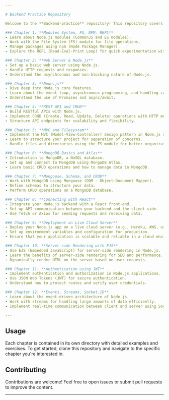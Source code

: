 ```yaml
---

# Backend Practice Repository

Welcome to the **Backend-practice** repository! This repository covers various backend development concepts using Node.js, covering everything from setting up a web server to integrating with front-end applications.

### Chapter 1: **Modules System, FS, NPM, REPL**
- Learn about Node.js modules (CommonJS and ES modules).
- Work with the File System (FS) module for file operations.
- Manage packages using npm (Node Package Manager).
- Explore the REPL (Read-Eval-Print Loop) for quick experimentation with Node.js code.

### Chapter 2: **Web Server & Node.js**
- Set up a basic web server using Node.js.
- Handle HTTP requests and responses.
- Understand the asynchronous and non-blocking nature of Node.js.

### Chapter 3: **Node.js**
- Dive deep into Node.js core features.
- Learn about the event loop, asynchronous programming, and handling callbacks.
- Understand the use of Promises and async/await.

### Chapter 4: **REST API and CRUD**
- Build RESTful APIs with Node.js.
- Implement CRUD (Create, Read, Update, Delete) operations with HTTP methods.
- Structure API endpoints for scalability and flexibility.

### Chapter 5: **MVC and Filesystem**
- Implement the MVC (Model-View-Controller) design pattern in Node.js applications.
- Learn to structure your project for separation of concerns.
- Handle files and directories using the FS module for better organization.

### Chapter 6: **MongoDB Basics and Atlas**
- Introduction to MongoDB, a NoSQL database.
- Set up and connect to MongoDB using MongoDB Atlas.
- Learn basic CRUD operations and how to manage data in MongoDB.

### Chapter 7: **Mongoose, Schema, and CRUD**
- Work with MongoDB using Mongoose (ODM - Object-Document Mapper).
- Define schemas to structure your data.
- Perform CRUD operations on a MongoDB database.

### Chapter 8: **Connecting with React**
- Integrate your Node.js backend with a React front-end.
- Set up API communication between your backend and the client-side.
- Use fetch or Axios for sending requests and receiving data.

### Chapter 9: **Deployment on Live Cloud Server**
- Deploy your Node.js app on a live cloud server (e.g., Heroku, AWS, or DigitalOcean).
- Set up environment variables and configuration for production.
- Ensure that your application is scalable and reliable in a cloud environment.

### Chapter 10: **Server-side Rendering with EJS**
- Use EJS (Embedded JavaScript) for server-side rendering in Node.js.
- Learn the benefits of server-side rendering for SEO and performance.
- Dynamically render HTML on the server based on user requests.

### Chapter 11: **Authentication using JWT**
- Implement authentication and authorization in Node.js applications.
- Use JSON Web Tokens (JWT) for secure authentication.
- Understand how to protect routes and verify user credentials.

### Chapter 12: **Events, Streams, Socket.IO**
- Learn about the event-driven architecture of Node.js.
- Work with streams for handling large amounts of data efficiently.
- Implement real-time communication between client and server using Socket.IO.

---
```


## Usage

Each chapter is contained in its own directory with detailed examples and exercises. To get started, clone this repository and navigate to the specific chapter you're interested in.

## Contributing

Contributions are welcome! Feel free to open issues or submit pull requests to improve the content.

---
